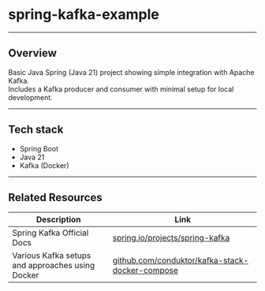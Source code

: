 # spring-kafka-example

---

## Overview

Basic Java Spring (Java 21) project showing simple integration with Apache Kafka.  
Includes a Kafka producer and consumer with minimal setup for local development.

---

## Tech stack

- Spring Boot
- Java 21
- Kafka (Docker)

---

## Related Resources

| Description                                      | Link                                                                                                       |
|--------------------------------------------------|------------------------------------------------------------------------------------------------------------|
| Spring Kafka Official Docs                       | [spring.io/projects/spring-kafka](https://spring.io/projects/spring-kafka)                                 |
| Various Kafka setups and approaches using Docker | [github.com/conduktor/kafka-stack-docker-compose](https://github.com/conduktor/kafka-stack-docker-compose) |
